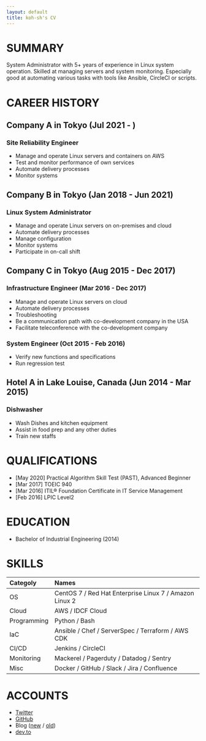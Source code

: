 ```yaml
---
layout: default
title: koh-sh's CV
---
```


# SUMMARY

System Administrator with 5+ years of experience in Linux system operation. Skilled at managing servers and system monitoring. Especially good at automating various tasks with tools like Ansible, CircleCI or scripts.

# CAREER HISTORY

## Company A in Tokyo (Jul 2021 - )

### Site Reliability Engineer

- Manage and operate Linux servers and containers on AWS
- Test and monitor performance of own services
- Automate delivery processes
- Monitor systems

## Company B in Tokyo (Jan 2018 - Jun 2021)

### Linux System Administrator

- Manage and operate Linux servers on on-premises and cloud
- Automate delivery processes
- Manage configuration
- Monitor systems
- Participate in on-call shift

## Company C in Tokyo (Aug 2015 - Dec 2017)

### Infrastructure Engineer (Mar 2016 - Dec 2017)

- Manage and operate Linux servers on cloud
- Automate delivery processes
- Troubleshooting
- Be a communication path with co-development company in the USA
- Facilitate teleconference with the co-development company

### System Engineer (Oct 2015 - Feb 2016)

- Verify new functions and specifications
- Run regression test

## Hotel A in Lake Louise, Canada (Jun 2014 - Mar 2015)

### Dishwasher

- Wash Dishes and kitchen equipment
- Assist in food prep and any other duties
- Train new staffs

# QUALIFICATIONS

- [May 2020] Practical Algorithm Skill Test (PAST), Advanced Beginner
- [Mar 2017] TOEIC 940
- [Mar 2016] ITIL® Foundation Certificate in IT Service Management
- [Feb 2016] LPIC Level2

# EDUCATION

- Bachelor of Industrial Engineering (2014)

# SKILLS

|Categoly|Names|
|:--|:--|
|OS|CentOS 7 / Red Hat Enterprise Linux 7 / Amazon Linux 2|
|Cloud|AWS / IDCF Cloud|
|Programming|Python / Bash|
|IaC|Ansible / Chef / ServerSpec / Terraform / AWS CDK|
|CI/CD|Jenkins / CircleCI|
|Monitoring| Mackerel / Pagerduty / Datadog / Sentry|
|Misc| Docker / GitHub / Slack / Jira / Confluence|

# ACCOUNTS

- [Twitter](https://twitter.com/koh_sh)
- [GitHub](https://github.com/koh-sh)
- Blog ([new](https://blog.koh-sh.com) / [old](https://koh-sh.hatenablog.com))
- [dev.to](https://dev.to/koh_sh)
